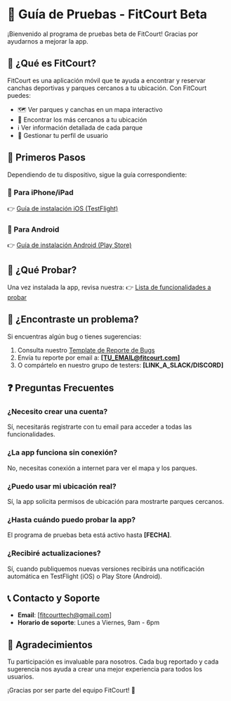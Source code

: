 # 🎯 Guía de Pruebas - FitCourt Beta

¡Bienvenido al programa de pruebas beta de FitCourt! Gracias por ayudarnos a mejorar la app.

## 📱 ¿Qué es FitCourt?

FitCourt es una aplicación móvil que te ayuda a encontrar y reservar canchas deportivas y parques cercanos a tu ubicación. Con FitCourt puedes:

- 🗺️ Ver parques y canchas en un mapa interactivo
- 📍 Encontrar los más cercanos a tu ubicación
- ℹ️ Ver información detallada de cada parque
- 👤 Gestionar tu perfil de usuario

## 🚀 Primeros Pasos

Dependiendo de tu dispositivo, sigue la guía correspondiente:

### 📱 Para iPhone/iPad

👉 [Guía de instalación iOS (TestFlight)](./guia-ios-testflight.md)

### 🤖 Para Android

👉 [Guía de instalación Android (Play Store)](./guia-android-playstore.md)

## 🧪 ¿Qué Probar?

Una vez instalada la app, revisa nuestra:
👉 [Lista de funcionalidades a probar](./funcionalidades.md)

## 🐛 ¿Encontraste un problema?

Si encuentras algún bug o tienes sugerencias:

1. Consulta nuestro [Template de Reporte de Bugs](./template-bug-report.md)
2. Envía tu reporte por email a: **[TU_EMAIL@fitcourt.com]**
3. O compártelo en nuestro grupo de testers: **[LINK_A_SLACK/DISCORD]**

## ❓ Preguntas Frecuentes

### ¿Necesito crear una cuenta?

Sí, necesitarás registrarte con tu email para acceder a todas las funcionalidades.

### ¿La app funciona sin conexión?

No, necesitas conexión a internet para ver el mapa y los parques.

### ¿Puedo usar mi ubicación real?

Sí, la app solicita permisos de ubicación para mostrarte parques cercanos.

### ¿Hasta cuándo puedo probar la app?

El programa de pruebas beta está activo hasta **[FECHA]**.

### ¿Recibiré actualizaciones?

Sí, cuando publiquemos nuevas versiones recibirás una notificación automática en TestFlight (iOS) o Play Store (Android).

## 📞 Contacto y Soporte

- **Email**: [fitcourttech@gmail.com]
- **Horario de soporte**: Lunes a Viernes, 9am - 6pm

## 🙏 Agradecimientos

Tu participación es invaluable para nosotros. Cada bug reportado y cada sugerencia nos ayuda a crear una mejor experiencia para todos los usuarios.

¡Gracias por ser parte del equipo FitCourt! 🎉
